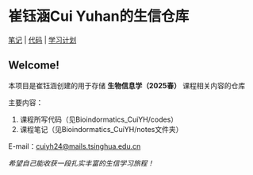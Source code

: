 # 崔钰涵Cui Yuhan的生信仓库
[笔记](/notes/index.md) | [代码](/codes/index.md) | [学习计划](/plan.md)
## Welcome!
本项目是崔钰涵创建的用于存储 **生物信息学（2025春）** 课程相关内容的仓库

主要内容：
1. 课程所写代码（见Bioindormatics_CuiYH/codes）
2. 课程笔记（见Bioindormatics_CuiYH/notes文件夹）

E-mail：cuiyh24@mails.tsinghua.edu.cn

*希望自己能收获一段扎实丰富的生信学习旅程！*
